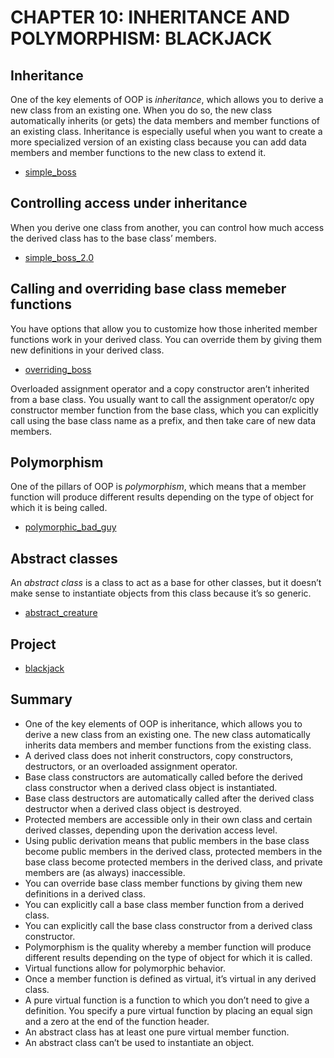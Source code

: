 # CHAPTER 10: INHERITANCE AND POLYMORPHISM: BLACKJACK

## Inheritance

One of the key elements of OOP is *inheritance*, which allows you to derive a new class from an existing one. When you do so, the new class automatically inherits (or gets) the data members and member functions of an existing class. Inheritance is especially useful when you want to create a more specialized version of an existing class because you can add data members and member functions to the new class to extend it.

- [simple_boss](simple_boss.cc)

## Controlling access under inheritance

When you derive one class from another, you can control how much access the derived class has to the base class’ members.

- [simple_boss_2.0](simple_boss_2.0.cc)

## Calling and overriding base class memeber functions

You have options that allow you to customize how those inherited member functions work in your derived class. You can override them by giving them new definitions in your derived class.

- [overriding_boss](overriding_boss.cc)

Overloaded assignment operator and a copy constructor aren’t inherited from a base class. You usually want to call the assignment operator/c opy constructor member function from the base class, which you can explicitly call using the base class name as a prefix, and then take care of new data members.

## Polymorphism

One of the pillars of OOP is *polymorphism*, which means that a member function will produce different results depending on the type of object for which it is being called.

- [polymorphic_bad_guy](polymorphic_bad_guy.cc)

## Abstract classes

An *abstract class* is a class to act as a base for other classes, but it doesn’t make sense to instantiate objects from this class because it’s so generic.

- [abstract_creature](abstract_creature.cc)

## Project

- [blackjack](blackjack.cc)

## Summary

- One of the key elements of OOP is inheritance, which allows you to derive a new class from an existing one. The new class automatically inherits data members and member functions from the existing class.
-  A derived class does not inherit constructors, copy constructors, destructors, or an overloaded assignment operator.
-  Base class constructors are automatically called before the derived class constructor when a derived class object is instantiated.
-  Base class destructors are automatically called after the derived class destructor when a derived class object is destroyed.
 - Protected members are accessible only in their own class and certain derived classes, depending upon the derivation access level.
-  Using public derivation means that public members in the base class become public members in the derived class, protected members in the base class become protected members in the derived class, and private members are (as always) inaccessible.
 - You can override base class member functions by giving them new definitions in a derived class.
 - You can explicitly call a base class member function from a derived class.
 - You can explicitly call the base class constructor from a derived class constructor.
 - Polymorphism is the quality whereby a member function will produce different results depending on the type of object for which it is called.
 - Virtual functions allow for polymorphic behavior.
 - Once a member function is defined as virtual, it’s virtual in any derived class.
 - A pure virtual function is a function to which you don’t need to give a definition. You specify a pure virtual function by placing an equal sign and a zero at the end of the function header.
 - An abstract class has at least one pure virtual member function.
 - An abstract class can’t be used to instantiate an object.